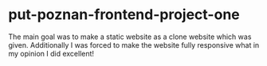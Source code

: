 # put-poznan-frontend-project-one


The main goal was to make a static website as a clone website which was given. Additionally I was forced to make the website fully responsive what in my opinion I did excellent!
